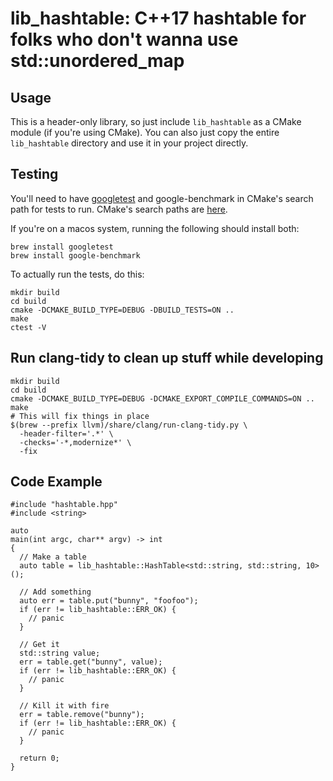 # lib_hashtable: C++17 hashtable for folks who don't wanna use std::unordered_map

## Usage

This is a header-only library, so just include `lib_hashtable` as a CMake module (if you're using CMake). You can also just copy the entire `lib_hashtable` directory and use it in your project directly.

## Testing

You'll need to have [googletest](https://github.com/google/googletest) and google-benchmark in CMake's search path for tests to run. CMake's search paths are [here](https://cmake.org/cmake/help/latest/command/find_package.html#search-procedure).

If you're on a macos system, running the following should install both:

```
brew install googletest
brew install google-benchmark
```

To actually run the tests, do this:

```
mkdir build
cd build
cmake -DCMAKE_BUILD_TYPE=DEBUG -DBUILD_TESTS=ON ..
make
ctest -V
```

## Run clang-tidy to clean up stuff while developing

```
mkdir build
cd build
cmake -DCMAKE_BUILD_TYPE=DEBUG -DCMAKE_EXPORT_COMPILE_COMMANDS=ON ..
make
# This will fix things in place
$(brew --prefix llvm)/share/clang/run-clang-tidy.py \
  -header-filter='.*' \
  -checks='-*,modernize*' \
  -fix
```

## Code Example

```
#include "hashtable.hpp"
#include <string>

auto
main(int argc, char** argv) -> int
{
  // Make a table
  auto table = lib_hashtable::HashTable<std::string, std::string, 10>();

  // Add something
  auto err = table.put("bunny", "foofoo");
  if (err != lib_hashtable::ERR_OK) {
    // panic
  }

  // Get it
  std::string value;
  err = table.get("bunny", value);
  if (err != lib_hashtable::ERR_OK) {
    // panic
  }

  // Kill it with fire
  err = table.remove("bunny");
  if (err != lib_hashtable::ERR_OK) {
    // panic
  }

  return 0;
}
```
